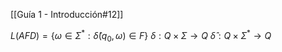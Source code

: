 [[Guía 1 - Introducción#12]]

$L(AFD) = \{\omega \in \Sigma^{*}: \hat{\delta}(q_0, \omega) \in F\}$
$\delta: Q\times \Sigma \rightarrow Q$
$\hat{\delta}: Q\times \Sigma^{*} \rightarrow Q$
